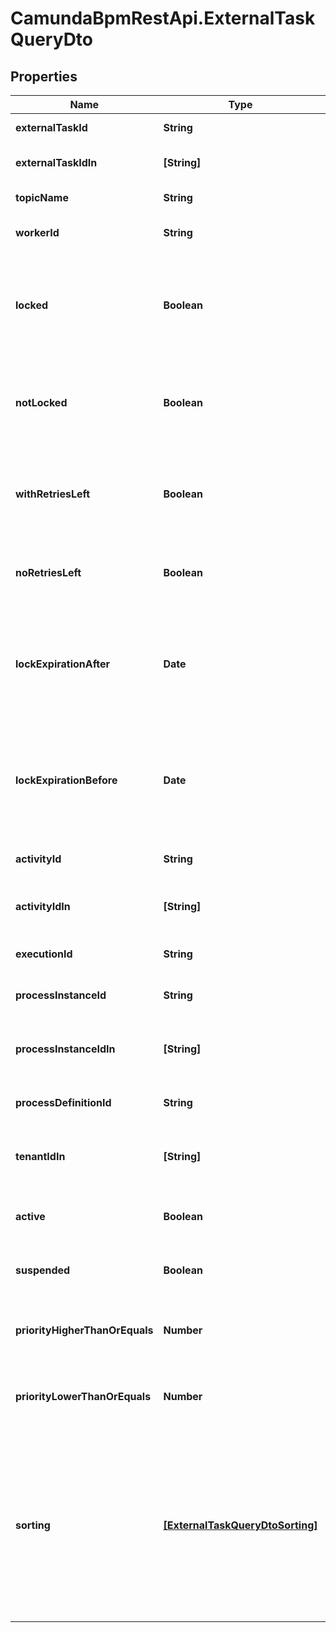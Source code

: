 # CamundaBpmRestApi.ExternalTaskQueryDto

## Properties

Name | Type | Description | Notes
------------ | ------------- | ------------- | -------------
**externalTaskId** | **String** | Filter by an external task&#39;s id. | [optional] 
**externalTaskIdIn** | **[String]** | Filter by the comma-separated list of external task ids. | [optional] 
**topicName** | **String** | Filter by an external task topic. | [optional] 
**workerId** | **String** | Filter by the id of the worker that the task was most recently locked by. | [optional] 
**locked** | **Boolean** | Only include external tasks that are currently locked (i.e., they have a lock time and it has not expired). Value may only be &#x60;true&#x60;, as &#x60;false&#x60; matches any external task. | [optional] 
**notLocked** | **Boolean** | Only include external tasks that are currently not locked (i.e., they have no lock or it has expired). Value may only be &#x60;true&#x60;, as &#x60;false&#x60; matches any external task. | [optional] 
**withRetriesLeft** | **Boolean** | Only include external tasks that have a positive (&amp;gt; 0) number of retries (or &#x60;null&#x60;). Value may only be &#x60;true&#x60;, as &#x60;false&#x60; matches any external task. | [optional] 
**noRetriesLeft** | **Boolean** | Only include external tasks that have 0 retries. Value may only be &#x60;true&#x60;, as &#x60;false&#x60; matches any external task. | [optional] 
**lockExpirationAfter** | **Date** | Restrict to external tasks that have a lock that expires after a given date. By [default](https://docs.camunda.org/manual/7.14/reference/rest/overview/date-format/), the date must have the format &#x60;yyyy-MM-dd&#39;T&#39;HH:mm:ss.SSSZ&#x60;, e.g., &#x60;2013-01-23T14:42:45.000+0200&#x60;. | [optional] 
**lockExpirationBefore** | **Date** | Restrict to external tasks that have a lock that expires before a given date. By [default](https://docs.camunda.org/manual/7.14/reference/rest/overview/date-format/), the date must have the format &#x60;yyyy-MM-dd&#39;T&#39;HH:mm:ss.SSSZ&#x60;, e.g., &#x60;2013-01-23T14:42:45.000+0200&#x60;. | [optional] 
**activityId** | **String** | Filter by the id of the activity that an external task is created for. | [optional] 
**activityIdIn** | **[String]** | Filter by the comma-separated list of ids of the activities that an external task is created for. | [optional] 
**executionId** | **String** | Filter by the id of the execution that an external task belongs to. | [optional] 
**processInstanceId** | **String** | Filter by the id of the process instance that an external task belongs to. | [optional] 
**processInstanceIdIn** | **[String]** | Filter by a comma-separated list of process instance ids that an external task may belong to. | [optional] 
**processDefinitionId** | **String** | Filter by the id of the process definition that an external task belongs to. | [optional] 
**tenantIdIn** | **[String]** | Filter by a comma-separated list of tenant ids. An external task must have one of the given tenant ids. | [optional] 
**active** | **Boolean** | Only include active tasks. Value may only be &#x60;true&#x60;, as &#x60;false&#x60; matches any external task. | [optional] 
**suspended** | **Boolean** | Only include suspended tasks. Value may only be &#x60;true&#x60;, as &#x60;false&#x60; matches any external task. | [optional] 
**priorityHigherThanOrEquals** | **Number** | Only include jobs with a priority higher than or equal to the given value. Value must be a valid &#x60;long&#x60; value. | [optional] 
**priorityLowerThanOrEquals** | **Number** | Only include jobs with a priority lower than or equal to the given value. Value must be a valid &#x60;long&#x60; value. | [optional] 
**sorting** | [**[ExternalTaskQueryDtoSorting]**](ExternalTaskQueryDtoSorting.md) | A JSON array of criteria to sort the result by. Each element of the array is a JSON object that                     specifies one ordering. The position in the array identifies the rank of an ordering, i.e., whether                     it is primary, secondary, etc. The ordering objects have the following properties:                      **Note:** The &#x60;sorting&#x60; properties will not be applied to the External Task count query. | [optional] 


